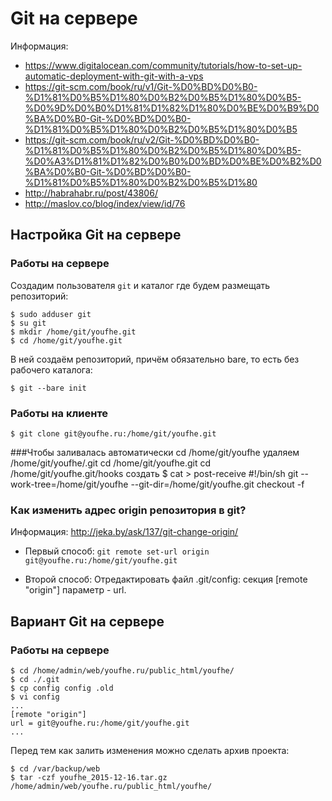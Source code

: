 # Git на сервере

Информация: 
* https://www.digitalocean.com/community/tutorials/how-to-set-up-automatic-deployment-with-git-with-a-vps
* https://git-scm.com/book/ru/v1/Git-%D0%BD%D0%B0-%D1%81%D0%B5%D1%80%D0%B2%D0%B5%D1%80%D0%B5-%D0%9D%D0%B0%D1%81%D1%82%D1%80%D0%BE%D0%B9%D0%BA%D0%B0-Git-%D0%BD%D0%B0-%D1%81%D0%B5%D1%80%D0%B2%D0%B5%D1%80%D0%B5
* https://git-scm.com/book/ru/v2/Git-%D0%BD%D0%B0-%D1%81%D0%B5%D1%80%D0%B2%D0%B5%D1%80%D0%B5-%D0%A3%D1%81%D1%82%D0%B0%D0%BD%D0%BE%D0%B2%D0%BA%D0%B0-Git-%D0%BD%D0%B0-%D1%81%D0%B5%D1%80%D0%B2%D0%B5%D1%80
* http://habrahabr.ru/post/43806/
* http://maslov.co/blog/index/view/id/76

## Настройка Git на сервере 

### Работы на сервере

Создадим пользователя `git` и каталог где будем размещать репозиторий:
```
$ sudo adduser git
$ su git
$ mkdir /home/git/youfhe.git
$ cd /home/git/youfhe.git
```

В ней создаём репозиторий, причём обязательно bare, то есть без рабочего каталога:
```
$ git --bare init
```

### Работы на клиенте

```
$ git clone git@youfhe.ru:/home/git/youfhe.git
```
###Чтобы заливалась автоматически
cd /home/git/youfhe
удаляем /home/git/youfhe/.git
cd /home/git/youfhe.git
cd /home/git/youfhe.git/hooks
создать 
$ cat > post-receive
\#!/bin/sh
git --work-tree=/home/git/youfhe --git-dir=/home/git/youfhe.git checkout -f
####

### Как изменить адрес origin репозитория в git? 

Информация: http://jeka.by/ask/137/git-change-origin/

* Первый способ: `git remote set-url origin git@youfhe.ru:/home/git/youfhe.git`

* Второй способ: Отредактировать файл .git/config: секция [remote "origin"] параметр - url. 

## Вариант Git на сервере 

### Работы на сервере

```
$ cd /home/admin/web/youfhe.ru/public_html/youfhe/
$ cd ./.git
$ cp config config .old
$ vi config
...
[remote "origin"]
url = git@youfhe.ru:/home/git/youfhe.git
...
```

Перед тем как залить изменения можно сделать архив проекта:

```
$ cd /var/backup/web
$ tar -czf youfhe_2015-12-16.tar.gz /home/admin/web/youfhe.ru/public_html/youfhe/
```






